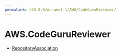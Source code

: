 ```yaml
---
permalink: /48.0.0/eu-west-1/AWS/CodeGuruReviewer/
---
```


# AWS.CodeGuruReviewer



* [RepositoryAssociation](RepositoryAssociation.md)